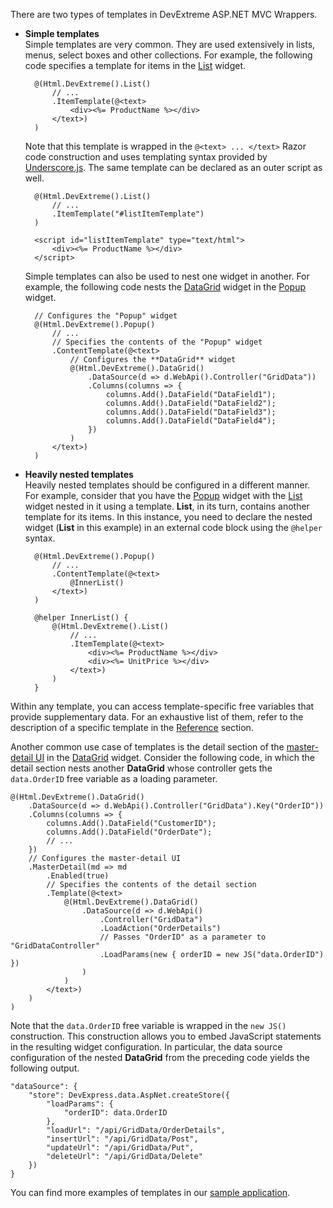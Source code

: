 There are two types of templates in DevExtreme ASP.NET MVC Wrappers.

- **Simple templates**      
Simple templates are very common. They are used extensively in lists, menus, select boxes and other collections. For example, the following code specifies a template for items in the [List](/api-reference/10%20UI%20Widgets/dxList '/Documentation/ApiReference/UI_Widgets/dxList/') widget. 

        @(Html.DevExtreme().List()
            // ...
            .ItemTemplate(@<text>
                <div><%= ProductName %></div>
            </text>)
        )
        
    Note that this template is wrapped in the `@<text> ... </text>` Razor code construction and uses templating syntax provided by [Underscore.js](https://underscorejs.org). The same template can be declared as an outer script as well.

        @(Html.DevExtreme().List()
            // ...
            .ItemTemplate("#listItemTemplate")
        )

        <script id="listItemTemplate" type="text/html">
            <div><%= ProductName %></div>
        </script>
    
    Simple templates can also be used to nest one widget in another. For example, the following code nests the [DataGrid](/api-reference/10%20UI%20Widgets/dxDataGrid '/Documentation/ApiReference/UI_Widgets/dxDataGrid/') widget in the [Popup](/api-reference/10%20UI%20Widgets/dxPopup '/Documentation/ApiReference/UI_Widgets/dxPopup/') widget.

        // Configures the "Popup" widget
        @(Html.DevExtreme().Popup()
            // ...
            // Specifies the contents of the "Popup" widget
            .ContentTemplate(@<text>
                // Configures the **DataGrid** widget
                @(Html.DevExtreme().DataGrid()
                    .DataSource(d => d.WebApi().Controller("GridData"))
                    .Columns(columns => {
                        columns.Add().DataField("DataField1");
                        columns.Add().DataField("DataField2");
                        columns.Add().DataField("DataField3");
                        columns.Add().DataField("DataField4");
                    })
                )
            </text>)
        )

- **Heavily nested templates**          
Heavily nested templates should be configured in a different manner. For example, consider that you have the [Popup](/api-reference/10%20UI%20Widgets/dxPopup '/Documentation/ApiReference/UI_Widgets/dxPopup/') widget with the [List](/api-reference/10%20UI%20Widgets/dxList '/Documentation/ApiReference/UI_Widgets/dxList/') widget nested in it using a template. **List**, in its turn, contains another template for its items. In this instance, you need to declare the nested widget (**List** in this example) in an external code block using the  `@helper` syntax.
    
        @(Html.DevExtreme().Popup()
            // ...
            .ContentTemplate(@<text>
                @InnerList()
            </text>)
        )
        
        @helper InnerList() {
            @(Html.DevExtreme().List()
                // ...
                .ItemTemplate(@<text>
                    <div><%= ProductName %></div>
                    <div><%= UnitPrice %></div>
                </text>)
            )
        }
        
Within any template, you can access template-specific free variables that provide supplementary data. For an exhaustive list of them, refer to the description of a specific template in the [Reference](/api-reference/10%20UI%20Widgets/dxAccordion '/Documentation/ApiReference/UI_Widgets/') section.

Another common use case of templates is the detail section of the [master-detail UI](/concepts/10%20UI%20Widgets/70%20Data%20Grid/080%20Master-Detail%20Interface '/Documentation/Guide/UI_Widgets/Data_Grid/Master-Detail_Interface/') in the [DataGrid](/api-reference/10%20UI%20Widgets/dxDataGrid '/Documentation/ApiReference/UI_Widgets/dxDataGrid/') widget. Consider the following code, in which the detail section nests another **DataGrid** whose controller gets the `data.OrderID` free variable as a loading parameter.
    
    @(Html.DevExtreme().DataGrid()
        .DataSource(d => d.WebApi().Controller("GridData").Key("OrderID"))
        .Columns(columns => {
            columns.Add().DataField("CustomerID");
            columns.Add().DataField("OrderDate");
            // ...
        })
        // Configures the master-detail UI
        .MasterDetail(md => md
            .Enabled(true)
            // Specifies the contents of the detail section
            .Template(@<text>
                @(Html.DevExtreme().DataGrid()
                    .DataSource(d => d.WebApi()
                        .Controller("GridData")
                        .LoadAction("OrderDetails")
                        // Passes "OrderID" as a parameter to "GridDataController"
                        .LoadParams(new { orderID = new JS("data.OrderID") })
                    )
                )
            </text>)
        )
    )

Note that the `data.OrderID` free variable is wrapped in the `new JS()` construction. This construction allows you to embed JavaScript statements in the resulting widget configuration. In particular, the data source configuration of the nested **DataGrid** from the preceding code yields the following output.

    "dataSource": {
        "store": DevExpress.data.AspNet.createStore({
            "loadParams": {
                "orderID": data.OrderID
            },
            "loadUrl": "/api/GridData/OrderDetails",
            "insertUrl": "/api/GridData/Post",
            "updateUrl": "/api/GridData/Put",
            "deleteUrl": "/api/GridData/Delete"
        })
    }

You can find more examples of templates in our [sample application](/concepts/35%20ASP.NET%20MVC%20Wrappers/10%20Overview/20%20Sample%20Application.md '/Documentation/Guide/ASP.NET_MVC_Wrappers/Overview/#Sample_Application').